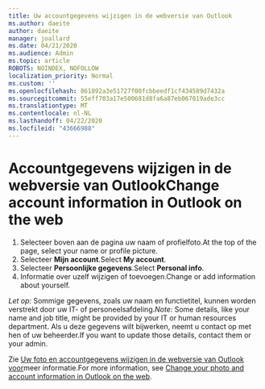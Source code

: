 ```yaml
---
title: Uw accountgegevens wijzigen in de webversie van Outlook
ms.author: daeite
author: daeite
manager: joallard
ms.date: 04/21/2020
ms.audience: Admin
ms.topic: article
ROBOTS: NOINDEX, NOFOLLOW
localization_priority: Normal
ms.custom: ''
ms.openlocfilehash: 861892a3e51727f00fcbbeedf1cf434589d7432a
ms.sourcegitcommit: 55eff703a17e500681d8fa6a87eb067019ade3cc
ms.translationtype: MT
ms.contentlocale: nl-NL
ms.lasthandoff: 04/22/2020
ms.locfileid: "43666988"
---
```

# <a name="change-account-information-in-outlook-on-the-web"></a><span data-ttu-id="107de-102">Accountgegevens wijzigen in de webversie van Outlook</span><span class="sxs-lookup"><span data-stu-id="107de-102">Change account information in Outlook on the web</span></span>

1. <span data-ttu-id="107de-103">Selecteer boven aan de pagina uw naam of profielfoto.</span><span class="sxs-lookup"><span data-stu-id="107de-103">At the top of the page, select your name or profile picture.</span></span>
1. <span data-ttu-id="107de-104">Selecteer **Mijn account**.</span><span class="sxs-lookup"><span data-stu-id="107de-104">Select **My account**.</span></span>
1. <span data-ttu-id="107de-105">Selecteer **Persoonlijke gegevens**.</span><span class="sxs-lookup"><span data-stu-id="107de-105">Select **Personal info**.</span></span>
1. <span data-ttu-id="107de-106">Informatie over uzelf wijzigen of toevoegen.</span><span class="sxs-lookup"><span data-stu-id="107de-106">Change or add information about yourself.</span></span>

<span data-ttu-id="107de-107">*Let op:* Sommige gegevens, zoals uw naam en functietitel, kunnen worden verstrekt door uw IT- of personeelsafdeling.</span><span class="sxs-lookup"><span data-stu-id="107de-107">*Note:* Some details, like your name and job title, might be provided by your IT or human resources department.</span></span> <span data-ttu-id="107de-108">Als u deze gegevens wilt bijwerken, neemt u contact op met hen of uw beheerder.</span><span class="sxs-lookup"><span data-stu-id="107de-108">If you want to update those details, contact them or your admin.</span></span>

<span data-ttu-id="107de-109">Zie [Uw foto en accountgegevens wijzigen in de webversie van Outlook voor](https://support.office.com/article/b2dbb289-851d-4bed-93c3-3e136f5659ec)meer informatie.</span><span class="sxs-lookup"><span data-stu-id="107de-109">For more information, see [Change your photo and account information in Outlook on the web](https://support.office.com/article/b2dbb289-851d-4bed-93c3-3e136f5659ec).</span></span>